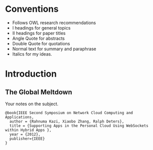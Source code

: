 # Conventions

- Follows OWL research recommendations
- I headings for general topics
- II headings for paper titles
- Angle Quote for abstracts
- Double Quote for quotations
- Normal text for summary and paraphrase
- Italics for my ideas.


# Introduction

## The Global Meltdown

Your notes on the subject.

~~~ {.bib}
@book{IEEE Second Symposium on Network Cloud Computing and Applications,
  author = {Rahnuma Kazi, Xiaobo Zhang, Ralph Deters},
  title = {Supporting Apps in the Personal Cloud Using WebSockets within Hybrid Apps },
  year = {2012},
  publisher={IEEE}
}
~~~
